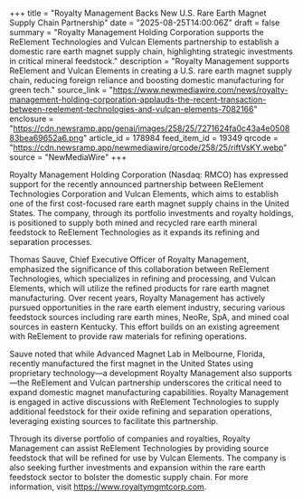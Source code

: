 +++
title = "Royalty Management Backs New U.S. Rare Earth Magnet Supply Chain Partnership"
date = "2025-08-25T14:00:06Z"
draft = false
summary = "Royalty Management Holding Corporation supports the ReElement Technologies and Vulcan Elements partnership to establish a domestic rare earth magnet supply chain, highlighting strategic investments in critical mineral feedstock."
description = "Royalty Management supports ReElement and Vulcan Elements in creating a U.S. rare earth magnet supply chain, reducing foreign reliance and boosting domestic manufacturing for green tech."
source_link = "https://www.newmediawire.com/news/royalty-management-holding-corporation-applauds-the-recent-transaction-between-reelement-technologies-and-vulcan-elements-7082166"
enclosure = "https://cdn.newsramp.app/genai/images/258/25/7271624fa0c43a4e050883bea69652a6.png"
article_id = 178984
feed_item_id = 19349
qrcode = "https://cdn.newsramp.app/newmediawire/qrcode/258/25/riftVsKY.webp"
source = "NewMediaWire"
+++

<p>Royalty Management Holding Corporation (Nasdaq: RMCO) has expressed support for the recently announced partnership between ReElement Technologies Corporation and Vulcan Elements, which aims to establish one of the first cost-focused rare earth magnet supply chains in the United States. The company, through its portfolio investments and royalty holdings, is positioned to supply both mined and recycled rare earth mineral feedstock to ReElement Technologies as it expands its refining and separation processes.</p><p>Thomas Sauve, Chief Executive Officer of Royalty Management, emphasized the significance of this collaboration between ReElement Technologies, which specializes in refining and processing, and Vulcan Elements, which will utilize the refined products for rare earth magnet manufacturing. Over recent years, Royalty Management has actively pursued opportunities in the rare earth element industry, securing various feedstock sources including rare earth mines, NeoRe, SpA, and mined coal sources in eastern Kentucky. This effort builds on an existing agreement with ReElement to provide raw materials for refining operations.</p><p>Sauve noted that while Advanced Magnet Lab in Melbourne, Florida, recently manufactured the first magnet in the United States using proprietary technology—a development Royalty Management also supports—the ReElement and Vulcan partnership underscores the critical need to expand domestic magnet manufacturing capabilities. Royalty Management is engaged in active discussions with ReElement Technologies to supply additional feedstock for their oxide refining and separation operations, leveraging existing sources to facilitate this partnership.</p><p>Through its diverse portfolio of companies and royalties, Royalty Management can assist ReElement Technologies by providing source feedstock that will be refined for use by Vulcan Elements. The company is also seeking further investments and expansion within the rare earth feedstock sector to bolster the domestic supply chain. For more information, visit <a href="https://www.royaltymgmtcorp.com" rel="nofollow" target="_blank">https://www.royaltymgmtcorp.com</a>.</p>